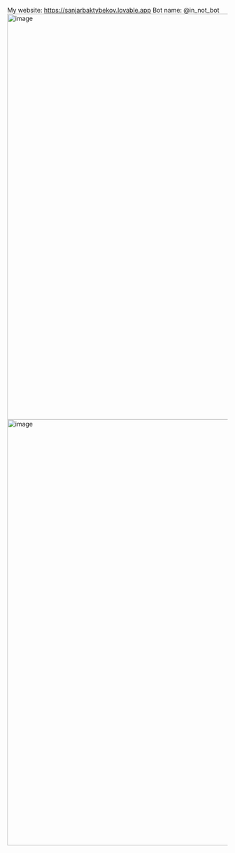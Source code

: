 My website: https://sanjarbaktybekov.lovable.app
Bot name: @in_not_bot
<img width="1868" height="925" alt="image" src="https://github.com/user-attachments/assets/46b18617-ddcd-4d68-8350-da904eddb9e8" />
<img width="848" height="972" alt="image" src="https://github.com/user-attachments/assets/ff7c9b87-f8d7-4773-898c-10c69557b515" />
